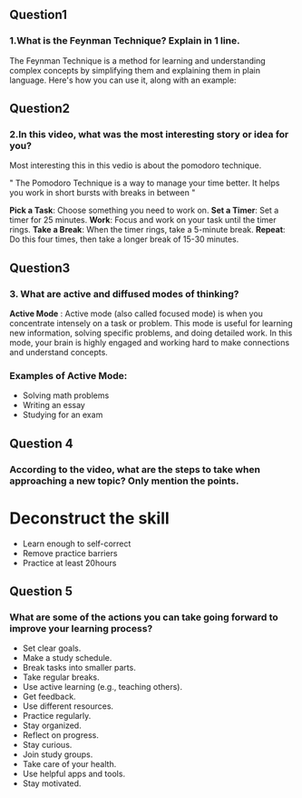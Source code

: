 
## Question1

### 1.What is the Feynman Technique? Explain in 1 line.

The Feynman Technique is a method for learning and understanding complex concepts by simplifying them and explaining them in plain language. Here's how you can use it, along with an example:


## Question2


### 2.In this video, what was the most interesting story or idea for you?

Most interesting this in this vedio is about the pomodoro technique.

" The Pomodoro Technique is a way to manage your time better. It helps you work in short bursts with breaks in between "

**Pick a Task**: Choose something you need to work on.
**Set a Timer**: Set a timer for 25 minutes.
**Work**: Focus and work on your task until the timer rings.
**Take a Break**: When the timer rings, take a 5-minute break.
**Repeat**: Do this four times, then take a longer break of 15-30 minutes.

## Question3 

### 3. What are active and diffused modes of thinking?
   
**Active Mode** :  Active mode (also called focused mode) is when you concentrate intensely on a task or 
 problem. This mode is useful for learning new information, solving specific problems, and doing detailed 
 work. In this mode, your brain is highly engaged and working hard to make connections and understand 
 concepts.

  ### Examples of Active Mode:
   - Solving math problems
   - Writing an essay
   - Studying for an exam


## Question 4

### According to the video, what are the steps to take when approaching a new topic? Only mention the points.

# Deconstruct the skill
   - Learn enough to self-correct
   - Remove practice barriers
   - Practice at least 20hours


## Question 5

### What are some of the actions you can take going forward to improve your learning process?

  - Set clear goals.
  - Make a study schedule.
  - Break tasks into smaller parts.
  - Take regular breaks.
  - Use active learning (e.g., teaching others).
  - Get feedback.
  - Use different resources.
  - Practice regularly.
  - Stay organized.
  - Reflect on progress.
  - Stay curious.
  - Join study groups.
  - Take care of your health.
  - Use helpful apps and tools.
  - Stay motivated.


